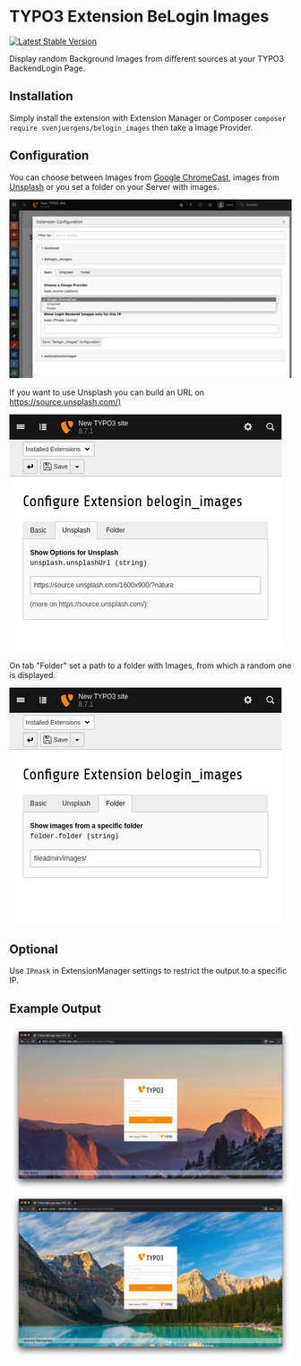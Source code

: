 # TYPO3 Extension BeLogin Images

[![Latest Stable Version](https://img.shields.io/packagist/v/svenjuergens/belogin_images.svg)](https://packagist.org/packages/svenjuergens/belogin_images)

Display random Background Images from different sources at your TYPO3 BackendLogin Page.

## Installation

Simply install the extension with Extension Manager or Composer
`composer require svenjuergens/belogin_images`
then take a Image Provider.

## Configuration

You can choose between Images from [Google ChromeCast](https://github.com/dconnolly/chromecast-backgrounds/), images from [Unsplash](https://source.unsplash.com/) or you set a folder on your Server with images.

![configuration1](./Documentation/configuration1.png)

If you want to use Unsplash you can build an URL on [https://source.unsplash.com/)](https://source.unsplash.com/)

![configuration2](/Documentation/configuration2.png)

On tab "Folder" set a path to a folder with Images, from which a random one is displayed.

![configuration3](/Documentation/configuration3.png)

## Optional
Use `IPmask` in ExtensionManager settings to restrict the output to a specific IP.

## Example Output
![example1](/Documentation/example1.jpg)
![example2](/Documentation/example2.jpg)
